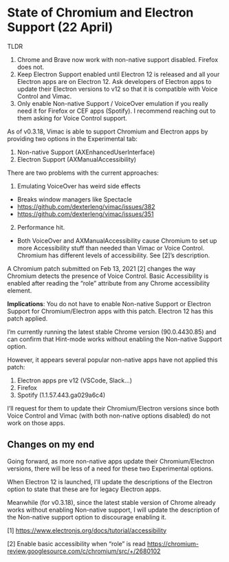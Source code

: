 # State of Chromium and Electron Support (22 April)

TLDR
1. Chrome and Brave now work with non-native support disabled. Firefox does not.
2. Keep Electron Support enabled until Electron 12 is released and all your Electron apps are on Electron 12. Ask developers of Electron apps to update their Electron versions to v12 so that it is compatible with Voice Control and Vimac.
3. Only enable Non-native Support / VoiceOver emulation if you really need it for Firefox or CEF apps (Spotify). I recommend reaching out to them asking for Voice Control support.

As of v0.3.18, Vimac is able to support Chromium and Electron apps by providing two options in the Experimental tab:

1. Non-native Support (AXEnhancedUserInterface)
2. Electron Support (AXManualAccessibility)

There are two problems with the current approaches:

1. Emulating VoiceOver has weird side effects
  - Breaks window managers like Spectacle
  - https://github.com/dexterleng/vimac/issues/382
  - https://github.com/dexterleng/vimac/issues/351
2. Performance hit.
  - Both VoiceOver and AXManualAccessibility cause Chromium to set up more Accessibility stuff than needed than Vimac or Voice Control.
Chromium has different levels of accessibility. See [2]’s description.

A Chromium patch submitted on Feb 13, 2021 [2] changes the way Chromium detects the presence of Voice Control. Basic Accessibility is enabled after reading the “role” attribute from any Chrome accessibility element.

**Implications**: You do not have to enable Non-native Support or Electron Support for Chromium/Electron apps with this patch. Electron 12 has this patch applied.

I’m currently running the latest stable Chrome version (90.0.4430.85) and can confirm that Hint-mode works without enabling the Non-native Support option.

However, it appears several popular non-native apps have not applied this patch:

1. Electron apps pre v12 (VSCode, Slack...)
2. Firefox
4. Spotify (1.1.57.443.ga029a6c4)

I’ll request for them to update their Chromium/Electron versions since both Voice Control and Vimac (with both non-native options disabled) do not work on those apps.

## Changes on my end

Going forward, as more non-native apps update their Chromium/Electron versions, there will be less of a need for these two Experimental options.

When Electron 12 is launched, I’ll update the descriptions of the Electron option to state that these are for legacy Electron apps.

Meanwhile (for v0.3.18), since the latest stable version of Chrome already works without enabling Non-native support, I will update the description of the Non-native support option to discourage enabling it.

[1] https://www.electronjs.org/docs/tutorial/accessibility

[2] Enable basic accessibility when “role” is read
https://chromium-review.googlesource.com/c/chromium/src/+/2680102

